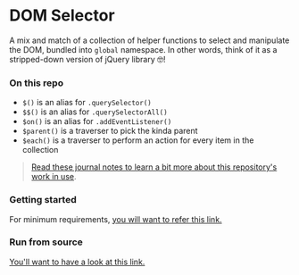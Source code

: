 # DOM Selector

A mix and match of a collection of helper functions to select and manipulate the DOM, bundled into `global` namespace. In other words, think of it as a stripped-down version of jQuery library :nerd_face:!

### On this repo

- `$()` is an alias for `.querySelector()`
- `$$()` is an alias for `.querySelectorAll()`
- `$on()` is an alias for `.addEventListener()`
- `$parent()` is a traverser to pick the kinda parent
- `$each()` is a traverser to perform an action for every item in the collection

> [Read these journal notes to learn a bit more about this repository's work in use][journal-note-dom-lib].

[journal-note-dom-lib]: https://kosalanuwan.github.io/journal/javascript/dom-manipulation-library/

### Getting started

For minimum requirements, [you will want to refer this link.][getting-started]

[getting-started]: https://github.com/kosalanuwan/vanilla-js-snippets/#getting-started

### Run from source

[You'll want to have a look at this link.][run-from-source] 

[run-from-source]: https://github.com/kosalanuwan/vanilla-js-snippets/#run-from-source